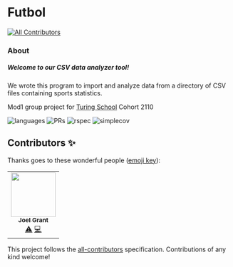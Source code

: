 # Futbol  
<!-- ALL-CONTRIBUTORS-BADGE:START - Do not remove or modify this section -->
[![All Contributors](https://img.shields.io/badge/all_contributors-1-orange.svg?style=flat-square)](#contributors-)
<!-- ALL-CONTRIBUTORS-BADGE:END -->

### About  
##### Welcome to our CSV data analyzer tool!  
We wrote this program to import and analyze data from a directory of CSV files containing sports statistics.  

Mod1 group project for [Turing School](https://turing.io/) Cohort 2110  

![languages](https://img.shields.io/github/languages/top/joeldenverdev/futbol?color=red)
![PRs](https://img.shields.io/github/issues-pr-closed/joeldenverdev/futbol)
![rspec](https://img.shields.io/gem/v/rspec?color=blue&label=rspec)
![simplecov](https://img.shields.io/gem/v/simplecov?color=blue&label=simplecov)

## Contributors ✨

Thanks goes to these wonderful people ([emoji key](https://allcontributors.org/docs/en/emoji-key)):

<!-- ALL-CONTRIBUTORS-LIST:START - Do not remove or modify this section -->
<!-- prettier-ignore-start -->
<!-- markdownlint-disable -->
<table>
  <tr>
    <td align="center"><a href="https://github.com/joeldenverdev"><img src="https://avatars.githubusercontent.com/u/69736499?v=4?s=100" width="100px;" alt=""/><br /><sub><b>Joel Grant</b></sub></a><br /><a href="https://github.com/joeldenverdev/futbol/commits?author=joeldenverdev" title="Tests">⚠️</a> <a href="https://github.com/joeldenverdev/futbol/commits?author=joeldenverdev" title="Code">💻</a></td>
  </tr>
</table>

<!-- markdownlint-restore -->
<!-- prettier-ignore-end -->

<!-- ALL-CONTRIBUTORS-LIST:END -->

This project follows the [all-contributors](https://github.com/all-contributors/all-contributors) specification. Contributions of any kind welcome!